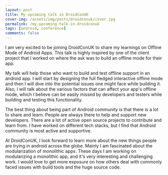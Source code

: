 ```yaml
---
layout: post
title: My upcoming talk in DroidConUK
cover-img: /assets/img/posts/droidconuk/cover.jpg
permalink: /my-upcoming-talk-in-droidconuk
tags: [android, conference]
comments: false
---
```


I am very excited to be joining DroidConUK to share my learnings on Offline Mode of Android Apps. This talk is highly inspired by one of the client project that I worked on where the ask was to build an offline mode for their app.

My talk will help those who want to build and test offline support in an android app. I will start by designing the full fledged interactive offline mode and then I will dive into the potential issues one might face while building it. Also, I will talk about the various factors that can affect your app's offline mode, which I believe can be easily missed by developers and testers while building and testing this functionality.

The best thing about being part of Android community is that there is a lot to share and learn. People are always there to help and support new developers. There are a lot of active open source projects to contribute and learn from. I have worked on different tech stacks, but I find that Android community is most active and supportive.

At DroidConUK, I look forward to learn more about the new things people are trying in android across the globe. Mainly I am fascinated about the modularization of monolithic apps. These days I am working on modularizing a monolithic app, and it's very interesting and challenging work. I would love to get more exposure on how others deal with commonly faced issues with build tools and the huge source code.

